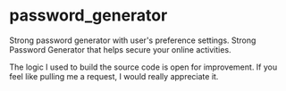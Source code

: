 # password_generator
Strong password generator with user's preference settings. 
Strong Password Generator that helps secure your online activities.
 
The logic I used to build the source code is open for improvement. If you feel like pulling me a request, I would really appreciate it.
